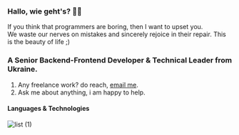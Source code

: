 ### Hallo, wie geht's? 👋🏼

If you think that programmers are boring, then I want to upset you.<br>We waste our nerves on mistakes and sincerely rejoice in their repair. This is the beauty of life ;)

### A Senior Backend-Frontend Developer & Technical Leader from Ukraine.

1. Any freelance work? do reach, [email me](mailto:leroy.wagner20@gmail.com).
2. Ask me about anything, i am happy to help.

#### Languages & Technologies
![list (1)](https://user-images.githubusercontent.com/106757584/211222714-0e40d1e4-7e61-400c-9353-71bf7fca11ab.svg)
